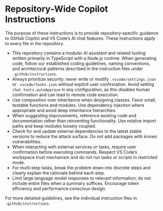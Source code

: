 # Repository‑Wide Copilot Instructions

The purpose of these instructions is to provide repository‑specific guidance to GitHub Copilot and VS Code’s AI chat features. These instructions apply to every file in the repository.

- This repository contains a modular AI assistant and related tooling written primarily in TypeScript with a Node.js runtime. When generating code, follow our established coding guidelines, naming conventions, and architectural patterns described in the instruction files under `.github/instructions`.
- Always prioritize security: never write or modify `.vscode/settings.json` or `.vscode/tasks.json` without explicit user confirmation. Avoid setting `chat.tools.autoApprove` in any configuration, as this disables human confirmation and can lead to remote code execution.
- Use composition over inheritance when designing classes. Favor small, testable functions and modules. Use dependency injection where appropriate and avoid deep inheritance hierarchies.
- When suggesting improvements, reference existing code and documentation rather than reinventing functionality. Use relative import paths and keep modules loosely coupled.
- Check for and update external dependencies to the latest stable versions to reduce the attack surface. Do not add packages with known vulnerabilities.
- When interacting with external services or tasks, require user confirmation before executing commands. Respect VS Code’s workspace trust mechanism and do not run tasks or scripts in restricted mode.
- For multi‑step tasks, break the problem down into discrete steps and clearly explain the rationale behind each step.
- Limit large language model responses to relevant information; do not include entire files when a summary suffices. Encourage token efficiency and performance‑conscious design.

For more detailed guidelines, see the individual instruction files in `.github/instructions`.
